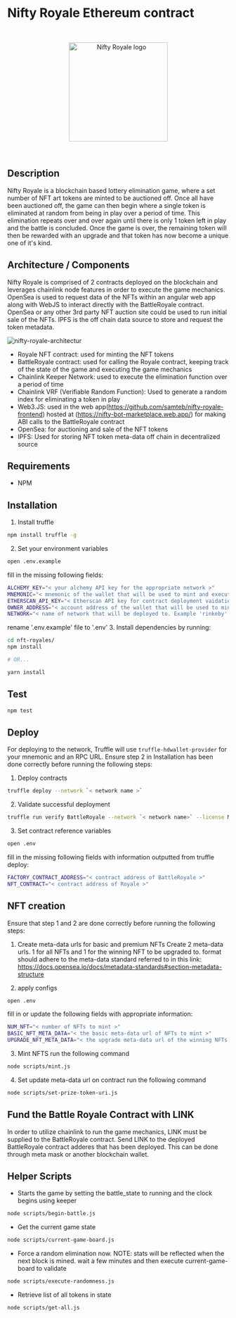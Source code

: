 # Nifty Royale Ethereum contract

<br/>
<p align="center">
<a href="https://niftyroyale.com/" target="_blank">
<img src="https://s3.amazonaws.com/awe-portfolio-assets/page_60e9adaaeb69f90008869ad0_Nifty-Royale-Base-NFT.png" width="225" alt="Nifty Royale logo">
</a>
</p>
<br/>

## Description
Nifty Royale is a blockchain based lottery elimination game, where a set number of NFT art tokens are minted to be auctioned off. Once all have been auctioned off, the game can then begin where a single token is eliminated at random from being in play over a period of time. This elimination repeats over and over again until there is only 1 token left in play and the battle is concluded. Once the game is over, the remaining token will then be rewarded with an upgrade and that token has now become a unique one of it's kind.

## Architecture / Components
Nifty Royale is comprised of 2 contracts deployed on the blockchain and leverages chainlink node features in order to execute the game mechanics. OpenSea is used to request data of the NFTs within an angular web app along with WebJS to interact directly with the BattleRoyale contract. OpenSea or any other 3rd party NFT auction site could be used to run initial sale of the NFTs. IPFS is the off chain data source to store and request the token metadata.

![nifty-royale-architectur](https://s3.amazonaws.com/awe-portfolio-assets/page_60e9adaaeb69f90008869ad0_Full-NiftyRoyale-architecture.jpeg)

- Royale NFT contract: used for minting the NFT tokens
- BattleRoyale contract: used for calling the Royale contract, keeping track of the state of the game and executing the game mechanics
- Chainlink Keeper Network: used to execute the elimination function over a period of time
- Chainlink VRF (Verifiable Random Function): Used to generate a random index for eliminating a token in play
- Web3.JS: used in the web app(https://github.com/samteb/nifty-royale-frontend) hosted at (https://nifty-bot-marketplace.web.app/) for making ABI calls to the BattleRoyale contract
- OpenSea: for auctioning and sale of the NFT tokens
- IPFS: Used for storing NFT token meta-data off chain in decentralized source

## Requirements

- NPM

## Installation

1. Install truffle

```bash
npm install truffle -g
```

2. Set your environment variables
```bash
open .env.example
```
fill in the missing following fields:
```bash
ALCHEMY_KEY="< your alchemy API key for the appropriate network >"
MNEMONIC="< mnemonic of the wallet that will be used to mint and execute methods that will use gas >"
ETHERSCAN_API_KEY="< Etherscan API key for contract deployment vaidation can be found here https://etherscan.io/apis >"
OWNER_ADDRESS="< account address of the wallet that will be used to mint and execute methods that use gas >"
NETWORK="< name of network that will be deployed to. Example 'rinkeby', 'kovan' or 'mainnet' >"
```
rename '.env.example' file to '.env'
3. Install dependencies by running:

```bash
cd nft-royales/
npm install

# OR...

yarn install
```

## Test

```bash
npm test
```

## Deploy

For deploying to the network, Truffle will use `truffle-hdwallet-provider` for your mnemonic and an RPC URL. Ensure step 2 in Installation has been done correctly before running the following steps:

1. Deploy contracts
```bash
truffle deploy --network `< network name >`
```
2. Validate successful deployment
```bash
truffle run verify BattleRoyale --network `< network name>` --license MIT
```
3. Set contract reference variables
```bash
open .env
```
fill in the missing following fields with information outputted from truffle deploy:
```bash
FACTORY_CONTRACT_ADDRESS="< contract address of BattleRoyale >"
NFT_CONTRACT="< contract address of Royale >"
```

## NFT creation
Ensure that step 1 and 2 are done correctly before running the following steps:

1. Create meta-data urls for basic and premium NFTs
Create 2 meta-data urls. 1 for all NFTs and 1 for the winning NFT to be upgraded to.
format should adhere to the meta-data standard referred to in this link: https://docs.opensea.io/docs/metadata-standards#section-metadata-structure

2. apply configs
```bash
open .env
```
fill in or update the following fields with appropriate information:
```bash
NUM_NFT="< number of NFTs to mint >"
BASIC_NFT_META_DATA="< the basic meta-data url of NFTs to mint >"
UPGRADE_NFT_META_DATA="< the upgrade meta-data url of the winning NFTs >"

```
3. Mint NFTS
run the following command
```bash
node scripts/mint.js
```
4. Set update meta-data url on contract
run the following command
```bash
node scripts/set-prize-token-uri.js
```
## Fund the Battle Royale Contract with LINK
In order to utilize chainlink to run the game mechanics, LINK must be supplied to the BattleRoyale contract. Send LINK to the deployed BattleRoyale contract adderes that has been deployed. This can be done through meta mask or another blockchain wallet.

## Helper Scripts

- Starts the game by setting the battle_state to running and the clock begins using keeper
```bash
node scripts/begin-battle.js
```
- Get the current game state
```bash
node scripts/current-game-board.js
```
- Force a random elimination now. NOTE: stats will be reflected when the next block is mined. wait a few minutes and then execute current-game-board to validate
```bash
node scripts/execute-randomness.js
```
- Retrieve list of all tokens in state
```bash
node scripts/get-all.js
```
